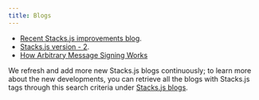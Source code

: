 ```yaml
---
title: Blogs
---
```


* [Recent Stacks.js improvements blog](https://www.hiro.so/blog/taking-a-look-at-recent-stacks-js-improvements).
* [Stacks.js version - 2](https://www.hiro.so/blog/stack-js-version-2-what-you-should-know).
* [How Arbitrary Message Signing Works](https://www.hiro.so/blog/how-arbitrary-message-signing-works-in-the-hiro-wallet)

We refresh and add more new Stacks.js blogs continuously; to learn more about the new developments, you can retrieve all the blogs with Stacks.js tags through this search criteria under [Stacks.js blogs](https://www.hiro.so/search?query=Stacks.js).
